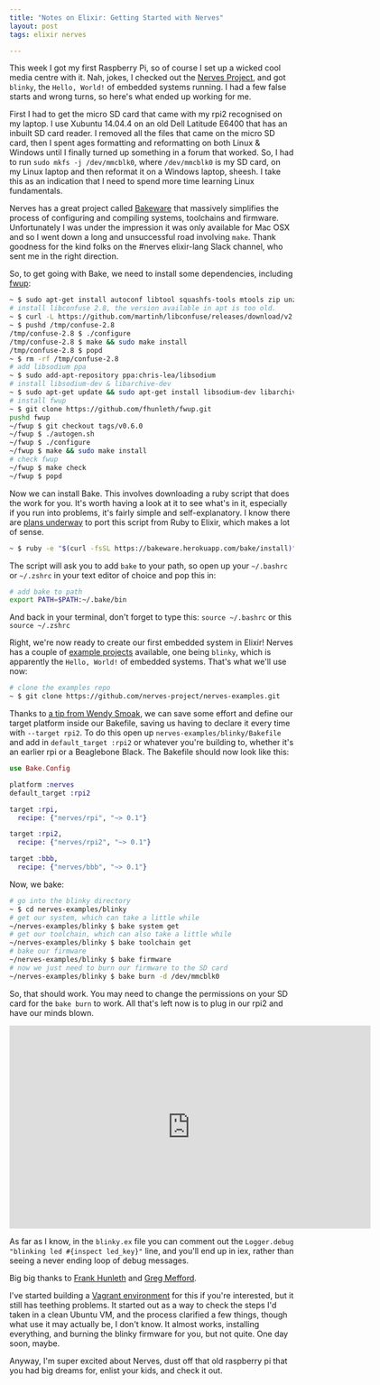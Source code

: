 ```yaml
---
title: "Notes on Elixir: Getting Started with Nerves"
layout: post
tags: elixir nerves

---
```


This week I got my first Raspberry Pi, so of course I set up a wicked cool media
centre with it. Nah, jokes, I checked out the [Nerves Project][np], and got
`blinky`, the `Hello, World!` of embedded systems running.  I had a few false
starts and wrong turns, so here's what ended up working for me.

<!--more-->

First I had to get the micro SD card that came with my rpi2 recognised on my
laptop. I use Xubuntu 14.04.4 on an old Dell Latitude E6400 that has an inbuilt
SD card reader. I removed all the files that came on the micro SD card, then I
spent ages formatting and reformatting on both Linux & Windows until I finally
turned up something in a forum that worked. So, I had to run `sudo mkfs -j /dev/mmcblk0`,
where `/dev/mmcblk0` is my SD card, on my Linux laptop and then
reformat it on a Windows laptop, sheesh. I take this as an indication that I
need to spend more time learning Linux fundamentals.

Nerves has a great project called [Bakeware][bake] that massively simplifies the
process of configuring and compiling systems, toolchains and firmware.
Unfortunately I was under the impression it was only available for Mac OSX and so
I went down a long and unsuccessful road involving `make`.  Thank goodness for
the kind folks on the #nerves elixir-lang Slack channel, who sent me in the
right direction.

So, to get going with Bake, we need to install some dependencies, including [fwup][fwup]:

```bash
~ $ sudo apt-get install autoconf libtool squashfs-tools mtools zip unzip
# install libconfuse 2.8, the version available in apt is too old.
~ $ curl -L https://github.com/martinh/libconfuse/releases/download/v2.8/confuse-2.8.tar.gz | tar -xz -C /tmp
~ $ pushd /tmp/confuse-2.8
/tmp/confuse-2.8 $ ./configure
/tmp/confuse-2.8 $ make && sudo make install
/tmp/confuse-2.8 $ popd
~ $ rm -rf /tmp/confuse-2.8
# add libsodium ppa
~ $ sudo add-apt-repository ppa:chris-lea/libsodium
# install libsodium-dev & libarchive-dev
~ $ sudo apt-get update && sudo apt-get install libsodium-dev libarchive-dev
# install fwup
~ $ git clone https://github.com/fhunleth/fwup.git
pushd fwup
~/fwup $ git checkout tags/v0.6.0
~/fwup $ ./autogen.sh
~/fwup $ ./configure
~/fwup $ make && sudo make install
# check fwup
~/fwup $ make check
~/fwup $ popd
```

Now we can install Bake. This involves downloading a ruby script that does the work for you. It's worth having a look at it to see what's in it, especially if you run into problems, it's fairly simple and self-explanatory. I know there are [plans underway][plans] to port this script from Ruby to Elixir, which makes a lot of sense.

```bash
~ $ ruby -e "$(curl -fsSL https://bakeware.herokuapp.com/bake/install)"
```

The script will ask you to add `bake` to your path, so open up your `~/.bashrc` or `~/.zshrc` in your text editor of choice and pop this in:

```bash
# add bake to path
export PATH=$PATH:~/.bake/bin
```

And back in your terminal, don't forget to type this: `source ~/.bashrc` or this `source ~/.zshrc`

Right, we're now ready to create our first embedded system in Elixir!
Nerves has a couple of [example projects][ep] available, one being `blinky`,
which is apparently the `Hello, World!` of embedded systems.  That's what
we'll use now:

```bash
# clone the examples repo
~ $ git clone https://github.com/nerves-project/nerves-examples.git
```

Thanks to [a tip from Wendy Smoak][ws], we can save some effort and
define our target platform inside our Bakefile, saving us having to declare it every time with `--target rpi2`.
To do this open up `nerves-examples/blinky/Bakefile` and add in `default_target :rpi2` or whatever you're building to, whether it's an earlier rpi or a Beaglebone Black.  The Bakefile should now look like this:

```elixir
use Bake.Config

platform :nerves
default_target :rpi2

target :rpi,
  recipe: {"nerves/rpi", "~> 0.1"}

target :rpi2,
  recipe: {"nerves/rpi2", "~> 0.1"}

target :bbb,
  recipe: {"nerves/bbb", "~> 0.1"}
```

Now, we bake:
```bash
# go into the blinky directory
~ $ cd nerves-examples/blinky
# get our system, which can take a little while
~/nerves-examples/blinky $ bake system get
# get our toolchain, which can also take a little while
~/nerves-examples/blinky $ bake toolchain get
# bake our firmware
~/nerves-examples/blinky $ bake firmware
# now we just need to burn our firmware to the SD card
~/nerves-examples/blinky $ bake burn -d /dev/mmcblk0
```

So, that should work.  You may need to change the permissions on your SD card for the
`bake burn` to work.  All that's left now is to plug in our rpi2 and have our minds
blown.

<iframe width="640" height="360" src="https://www.youtube.com/embed/txqA3c49iPo" frameborder="0"> </iframe>

As far as I know, in the `blinky.ex` file you can comment out the `Logger.debug "blinking led #{inspect led_key}"` line, and you'll end up in iex, rather than seeing a never ending loop of debug messages.

Big big thanks to [Frank Hunleth][fh] and [Greg Mefford][gm].

I've started building a [Vagrant environment][vagrant] for this if you're interested, but it still has teething problems.  It started out as a way to check the steps I'd taken in a clean Ubuntu VM, and the process clarified a few things, though what use it may actually be, I don't know. It almost works, installing everything, and burning the blinky firmware for you, but not quite. One day soon, maybe.

Anyway, I'm super excited about Nerves, dust off that old raspberry pi that you had big dreams for, enlist your kids, and check it out.

[np]: http://nerves-project.org/
[bake]: http://www.bakeware.io/
[fwup]: http://github.com/fhunleth/fwup
[ep]: https://github.com/nerves-project/nerves-examples
[plans]: https://github.com/bakeware/bake/issues/1
[ws]: http://wsmoak.net/2016/01/11/embedded-elixir-nerves-bake.html
[fh]: https://twitter.com/fhunleth
[gm]: http://www.gregmefford.com/
[vagrant]: https://github.com/bordeltabernacle/vagrant-nerves
